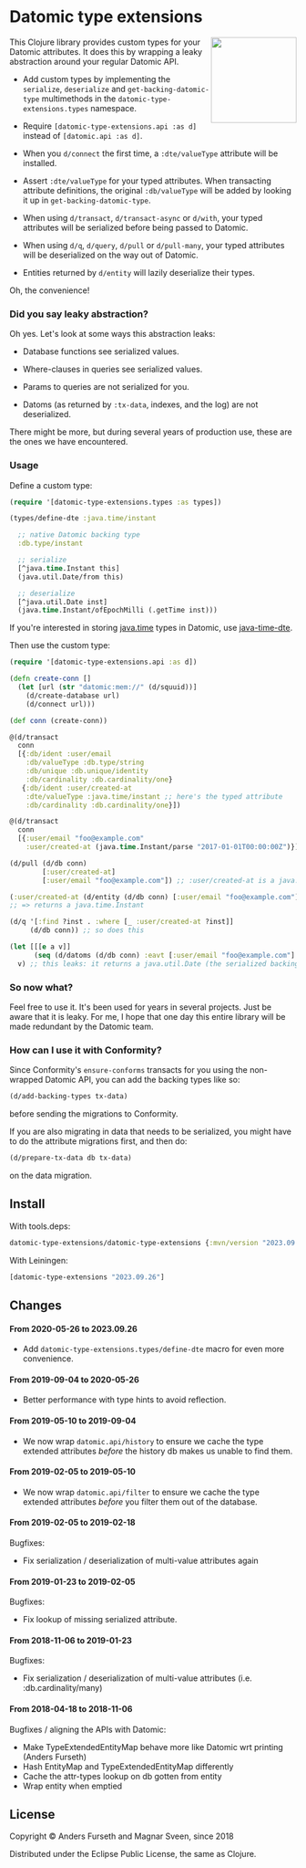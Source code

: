 # Datomic type extensions

<img align="right" width=150 src="https://upload.wikimedia.org/wikipedia/en/b/bf/Dead_Kennedys_-_Give_Me_Convenience_or_Give_Me_Death_cover.jpg">

This Clojure library provides custom types for your Datomic attributes. It does
this by wrapping a leaky abstraction around your regular Datomic API.

- Add custom types by implementing the `serialize`, `deserialize` and
  `get-backing-datomic-type` multimethods in the `datomic-type-extensions.types`
  namespace.

- Require `[datomic-type-extensions.api :as d]` instead of `[datomic.api :as d]`.

- When you `d/connect` the first time, a `:dte/valueType` attribute will be
  installed.

- Assert `:dte/valueType` for your typed attributes. When transacting attribute
  definitions, the original `:db/valueType` will be added by looking it up in
  `get-backing-datomic-type`.

- When using `d/transact`, `d/transact-async` or `d/with`, your typed attributes
  will be serialized before being passed to Datomic.

- When using `d/q`, `d/query`, `d/pull` or `d/pull-many`, your typed attributes will be
  deserialized on the way out of Datomic.

- Entities returned by `d/entity` will lazily deserialize their types.

Oh, the convenience!

### Did you say leaky abstraction?

Oh yes. Let's look at some ways this abstraction leaks:

- Database functions see serialized values.

- Where-clauses in queries see serialized values.

- Params to queries are not serialized for you.

- Datoms (as returned by `:tx-data`, indexes, and the log) are not
  deserialized.

There might be more, but during several years of production use, these are the ones we have encountered.

### Usage

Define a custom type:

```clj
(require '[datomic-type-extensions.types :as types])

(types/define-dte :java.time/instant

  ;; native Datomic backing type
  :db.type/instant

  ;; serialize
  [^java.time.Instant this]
  (java.util.Date/from this)

  ;; deserialize
  [^java.util.Date inst]
  (java.time.Instant/ofEpochMilli (.getTime inst)))
```

If you're interested in storing [java.time](https://docs.oracle.com/javase/8/docs/api/java/time/package-summary.html)
types in Datomic, use [java-time-dte](https://github.com/magnars/java-time-dte).

Then use the custom type:

```clj
(require '[datomic-type-extensions.api :as d])

(defn create-conn []
  (let [url (str "datomic:mem://" (d/squuid))]
    (d/create-database url)
    (d/connect url)))

(def conn (create-conn))

@(d/transact
  conn
  [{:db/ident :user/email
    :db/valueType :db.type/string
    :db/unique :db.unique/identity
    :db/cardinality :db.cardinality/one}
   {:db/ident :user/created-at
    :dte/valueType :java.time/instant ;; here's the typed attribute
    :db/cardinality :db.cardinality/one}])

@(d/transact
  conn
  [{:user/email "foo@example.com"
    :user/created-at (java.time.Instant/parse "2017-01-01T00:00:00Z")}])

(d/pull (d/db conn)
        [:user/created-at]
        [:user/email "foo@example.com"]) ;; :user/created-at is a java.time.Instant

(:user/created-at (d/entity (d/db conn) [:user/email "foo@example.com"]))
;; => returns a java.time.Instant

(d/q '[:find ?inst . :where [_ :user/created-at ?inst]]
     (d/db conn)) ;; so does this

(let [[[e a v]]
      (seq (d/datoms (d/db conn) :eavt [:user/email "foo@example.com"] :user/created-at))]
  v) ;; this leaks: it returns a java.util.Date (the serialized backing type)
```

### So now what?

Feel free to use it. It's been used for years in several projects. Just be aware
that it is leaky. For me, I hope that one day this entire library will be made
redundant by the Datomic team.

### How can I use it with Conformity?

Since Conformity's `ensure-conforms` transacts for you using the non-wrapped
Datomic API, you can add the backing types like so:

```clj
(d/add-backing-types tx-data)
```

before sending the migrations to Conformity.

If you are also migrating in data that needs to be serialized, you might have to
do the attribute migrations first, and then do:

```clj
(d/prepare-tx-data db tx-data)
```

on the data migration.

## Install

With tools.deps:

```clj
datomic-type-extensions/datomic-type-extensions {:mvn/version "2023.09.26"}
```

With Leiningen:

```clj
[datomic-type-extensions "2023.09.26"]
```

## Changes

#### From 2020-05-26 to 2023.09.26

- Add `datomic-type-extensions.types/define-dte` macro for even more
  convenience.

#### From 2019-09-04 to 2020-05-26

- Better performance with type hints to avoid reflection.

#### From 2019-05-10 to 2019-09-04

- We now wrap `datomic.api/history` to ensure we cache the type extended
  attributes *before* the history db makes us unable to find them.

#### From 2019-02-05 to 2019-05-10

- We now wrap `datomic.api/filter` to ensure we cache the type extended
  attributes *before* you filter them out of the database.

#### From 2019-02-05 to 2019-02-18

Bugfixes:

- Fix serialization / deserialization of multi-value attributes again

#### From 2019-01-23 to 2019-02-05

Bugfixes:

- Fix lookup of missing serialized attribute.

#### From 2018-11-06 to 2019-01-23

Bugfixes:

- Fix serialization / deserialization of multi-value attributes (i.e. :db.cardinality/many)

#### From 2018-04-18 to 2018-11-06

Bugfixes / aligning the APIs with Datomic:

- Make TypeExtendedEntityMap behave more like Datomic wrt printing (Anders Furseth)
- Hash EntityMap and TypeExtendedEntityMap differently
- Cache the attr-types lookup on db gotten from entity
- Wrap entity when emptied

## License

Copyright © Anders Furseth and Magnar Sveen, since 2018

Distributed under the Eclipse Public License, the same as Clojure.
